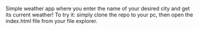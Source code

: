 Simple weather app where you enter the name of your desired city and get its current weather!
To try it: simply clone the repo to your pc, then open the index.html file from your file explorer.
